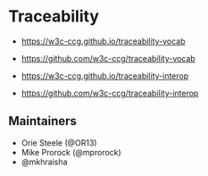 # Traceability

- https://w3c-ccg.github.io/traceability-vocab
- https://github.com/w3c-ccg/traceability-vocab

- https://w3c-ccg.github.io/traceability-interop
- https://github.com/w3c-ccg/traceability-interop

## Maintainers

- Orie Steele (@OR13)
- Mike Prorock (@mprorock)
- @mkhraisha
